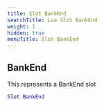 ```yaml
---
title: Slot BankEnd
searchTitle: Lua Slot BankEnd
weight: 1
hidden: true
menuTitle: Slot BankEnd
---
```

## BankEnd

This represents a BankEnd slot
```lua
Slot.BankEnd
```